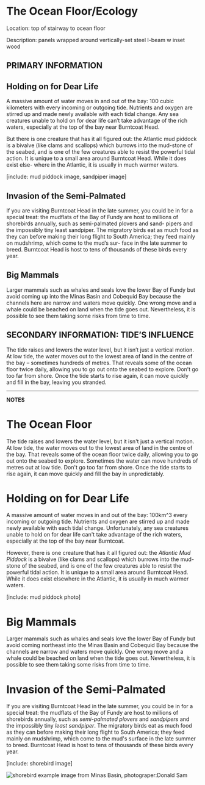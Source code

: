 # The Ocean Floor/Ecology

Location: top of stairway to ocean floor

Description: panels wrapped around vertically-set steel I-beam w inset wood

## PRIMARY INFORMATION

## Holding on for Dear Life

A massive amount of water moves in and out of the bay: 100 cubic kilometers with every incoming or outgoing tide. Nutrients and oxygen are stirred up and made newly available with each tidal change. Any sea creatures unable to hold on for dear life can’t take advantage of the rich waters, especially at the top of the bay near Burntcoat Head.

But there is one creature that has it all figured out: the Atlantic mud piddock is a bivalve (like clams and scallops) which burrows into the mud-stone of the seabed, and is one of the few creatures able to resist the powerful tidal action. It is unique to a small area around Burntcoat Head. While it does exist else- where in the Atlantic, it is usually in much warmer waters.

[include: mud piddock image, sandpiper image]

## Invasion of the Semi-Palmated

If you are visiting Burntcoat Head in the late summer, you could be in for a special treat: the mudflats of the Bay of Fundy are host to millions of shorebirds annually, such as semi-palmated plovers and sand- pipers and the impossibly tiny least sandpiper. The migratory birds eat as much food as they can before making their long flight to South America; they feed mainly on mudshrimp, which come to the mud’s sur- face in the late summer to breed. Burntcoat Head is host to tens of thousands of these birds every year.

## Big Mammals

Larger mammals such as whales and seals love the lower Bay of Fundy but avoid coming up into the Minas Basin and Cobequid Bay because the channels here are narrow and waters move quickly. One wrong move and a whale could be beached on land when the tide goes out. Nevertheless, it is possible to see them taking some risks from time to time.

## SECONDARY INFORMATION: TIDE’S INFLUENCE

The tide raises and lowers the water level, but it isn’t just a vertical motion. At low tide, the water moves out to the lowest area of land in the centre of the bay – sometimes hundreds of metres. That reveals some of the ocean floor twice daily, allowing you to go out onto the seabed to explore. Don’t go too far from shore. Once the tide starts to rise again, it can move quickly and fill in the bay, leaving you stranded.


--------------------

**NOTES**

# The Ocean Floor


The tide raises and lowers the water level, but it isn't just a vertical motion. At low tide, the water moves out to the lowest area of land in the centre of the bay. That reveals some of the ocean floor twice daily, allowing you to go out onto the seabed to explore. Sometimes the water can move hundreds of metres out at low tide. Don't go too far from shore. Once the tide starts to rise again, it can move quickly and fill the bay in unpredictably. 

# Holding on for Dear Life

A massive amount of water moves in and out of the bay: 100km^3 every incoming or outgoing tide. Nutrients and oxygen are stirred up and made newly available with each tidal change. Unfortunately, any sea creatures unable to hold on for dear life can't take advantage of the rich waters, especially at the top of the bay near Burntcoat. 

However, there is one creature that has it all figured out: the *Atlantic Mud Piddock* is a bivalve (like clams and scallops) which burrows into the mud-stone of the seabed, and is one of the few creatures able to resist the powerful tidal action. It is unique to a small area around Burntcoat Head. While it does exist elsewhere in the Atlantic, it is usually in much warmer waters. 

[include: mud piddock photo]

# Big Mammals

Larger mammals such as whales and seals love the lower Bay of Fundy but avoid coming northeast into the Minas Basin and Cobequid Bay because the channels are narrow and waters move quickly. One wrong move and a whale could be beached on land when the tide goes out. Nevertheless, it is possible to see them taking some risks from time to time. 

# Invasion of the Semi-Palmated

If you are visiting Burntcoat Head in the late summer, you could be in for a special treat: the mudflats of the Bay of Fundy are host to millions of shorebirds annually, such as *semi-palmated plovers* and *sandpipers* and the impossibly tiny *least sandpiper*. The migratory birds eat as much food as they can before making their long flight to South America; they feed mainly on mudshrimp, which come to the mud's surface in the late summer to breed. Burntcoat Head is host to tens of thousands of these birds every year.

[include: shorebird image]

![shorebird example image from Minas Basin, photograper:Donald Sam](http://www.speciesatrisk.ca/fundyshorebirds/images/flockfly.jpg)
